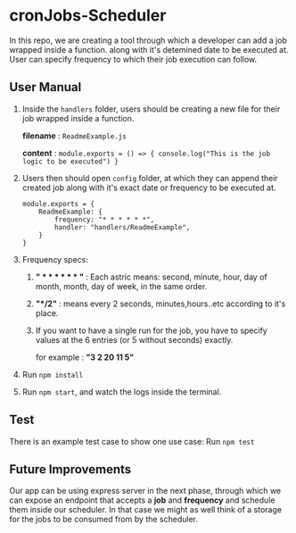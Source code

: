 # cronJobs-Scheduler

In this repo, we are creating a tool through which a developer can add a job wrapped inside a function. along with it's detemined date to be executed at. User can specify frequency to which their job execution can follow.

## User Manual

1. Inside the `handlers` folder, users should be creating a new file for their job wrapped inside a function.
    
      **filename** : `ReadmeExample.js`
      
      **content** : ```
                  module.exports = () => {
                  console.log("This is the job logic to be executed")
                  }
              ```
2. Users then should open `config` folder, at which they can append their created job along with it's exact date or frequency to be executed at.

    ```
    module.exports = {
        ReadmeExample: {
            frequency: "* * * * * *",
            handler: "handlers/ReadmeExample",
        }
    }
    ```
3. Frequency specs:
    1. **" * * * * * * "** : Each astric means: second, minute, hour, day of month, month, day of week, in the same order.
    3. **"*/2"** : means every 2 seconds, minutes,hours..etc according to it's place.
    4. If you want to have a single run for the job, you have to specify values at the 6 entries (or 5 without seconds) exactly.
        
        for example : **"3 2 20 11 5"**
        
4. Run `npm install`

5. Run `npm start`, and watch the logs inside the terminal.


## Test

There is an example test case to show one use case: Run `npm test`



## Future Improvements

Our app can be using express server in the next phase, through which we can expose an endpoint that accepts a **job** and **frequency** and schedule them inside our scheduler. In that case we might as well think of a storage for the jobs to be consumed from by the scheduler.
